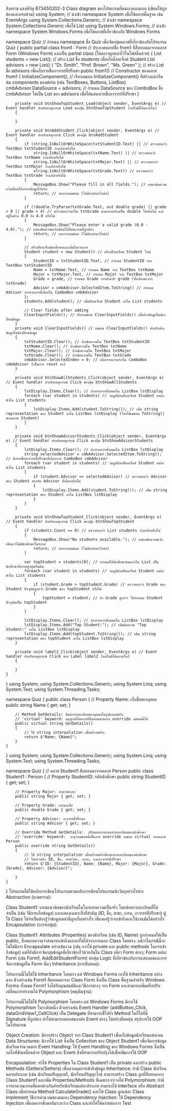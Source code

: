 สิงหราช แสงหิรัญ 673450202-3 
Class diagram ของโปรแกรมที่ตนเองออกแบบ (เขียนให้ถูกต้องและครบถ้วน)
using System; // นำเข้า namespace System เพื่อใช้คลาสพื้นฐาน เช่น EventArgs
using System.Collections.Generic; // นำเข้า namespace System.Collections.Generic เพื่อใช้ List
using System.Windows.Forms; // นำเข้า namespace System.Windows.Forms เพื่อใช้คลาสที่เกี่ยวข้องกับ Windows Forms

namespace Quiz // กำหนด namespace ชื่อ Quiz เพื่อจัดกลุ่มคลาสที่เกี่ยวข้องกับโปรแกรม Quiz
{
    public partial class from1 : Form // ประกาศคลาสชื่อ from1 ที่สืบทอดมาจากคลาส Form (Windows Form) และเป็น partial class (โค้ดอาจถูกแบ่งไว้ในไฟล์อื่นด้วย)
    {
        List<Student> students = new List<Student>(); // สร้าง List ชื่อ students เพื่อเก็บอ็อบเจ็กต์ Student
        List<string> advisors = new List<string>() { "Dr. Smith", "Prof. Brown", "Ms. Green" }; // สร้าง List ชื่อ advisors เพื่อเก็บรายชื่ออาจารย์ที่ปรึกษา
        public from1() // Constructor ของคลาส from1
        {
            InitializeComponent(); // เรียกเมธอด InitializeComponent() ที่สร้างและเริ่มต้น components ของฟอร์ม (เช่น TextBoxes, Buttons, ListBox)
            cmbAdvisor.DataSource = advisors; // กำหนด DataSource ของ ComboBox ชื่อ cmbAdvisor ให้เป็น List ของ advisors เพื่อให้แสดงรายชื่ออาจารย์ที่ปรึกษา
        }

        private void btnShowTopStudent_Load(object sender, EventArgs e) // Event handler สำหรับเหตุการณ์ Load ของปุ่ม btnShowTopStudent (แต่ไม่มีโค้ดภายใน)
        {

        }

        private void btnAddStudent_Click(object sender, EventArgs e) // Event handler สำหรับเหตุการณ์ Click ของปุ่ม btnAddStudent
        {
            if (string.IsNullOrWhiteSpace(txtStudentID.Text) || // ตรวจสอบว่า TextBox txtStudentID ว่างเปล่าหรือไม่
                string.IsNullOrWhiteSpace(txtName.Text) || // ตรวจสอบว่า TextBox txtName ว่างเปล่าหรือไม่
                string.IsNullOrWhiteSpace(txtMajor.Text) || // ตรวจสอบว่า TextBox txtMajor ว่างเปล่าหรือไม่
                string.IsNullOrWhiteSpace(txtGrade.Text)) // ตรวจสอบว่า TextBox txtGrade ว่างเปล่าหรือไม่
            {
                MessageBox.Show("Please fill in all fields."); // แสดงข้อความแจ้งเตือนให้กรอกข้อมูลให้ครบ
                return; // ออกจากเมธอด (ไม่ต้องทำอะไรต่อ)
            }

            if (!double.TryParse(txtGrade.Text, out double grade) || grade < 0 || grade > 4) // ตรวจสอบว่าค่าใน txtGrade สามารถแปลงเป็น double ได้หรือไม่ และอยู่ในช่วง 0.0 ถึง 4.0 หรือไม่
            {
                MessageBox.Show("Please enter a valid grade (0.0 - 4.0)."); // แสดงข้อความแจ้งเตือนให้ป้อนเกรดที่ถูกต้อง
                return; // ออกจากเมธอด (ไม่ต้องทำอะไรต่อ)
            }

            // สร้างอ็อบเจ็กต์นักศึกษาและเพิ่มในรายการ
            Student student = new Student() // สร้างอ็อบเจ็กต์ Student ใหม่
            {
                StudentID = txtStudentID.Text, // กำหนด StudentID จาก TextBox txtStudentID
                Name = txtName.Text, // กำหนด Name จาก TextBox txtName
                Major = txtMajor.Text, // กำหนด Major จาก TextBox txtMajor
                Grade = grade, // กำหนด Grade จากตัวแปร grade (ที่แปลงมาจาก txtGrade)
                Advisor = cmbAdvisor.SelectedItem.ToString() // กำหนด Advisor จากรายการที่เลือกใน ComboBox cmbAdvisor
            };
            students.Add(student); // เพิ่มอ็อบเจ็กต์ Student ลงใน List students

            // Clear fields after adding
            ClearInputFields(); // เรียกเมธอด ClearInputFields() เพื่อล้างข้อมูลในช่องป้อนข้อมูล
        }
        private void ClearInputFields() // เมธอด ClearInputFields() สำหรับล้างข้อมูลในช่องป้อนข้อมูล
        {
            txtStudentID.Clear(); // ล้างข้อความใน TextBox txtStudentID
            txtName.Clear(); // ล้างข้อความใน TextBox txtName
            txtMajor.Clear(); // ล้างข้อความใน TextBox txtMajor
            txtGrade.Clear(); // ล้างข้อความใน TextBox txtGrade
            cmbAdvisor.SelectedIndex = 0; // เลือกรายการแรกใน ComboBox cmbAdvisor (เป็นการ reset ค่า)
        }

        private void btnShowAllStudents_Click(object sender, EventArgs e) // Event handler สำหรับเหตุการณ์ Click ของปุ่ม btnShowAllStudents
        {
            lstDisplay.Items.Clear(); // ล้างรายการทั้งหมดใน ListBox lstDisplay
            foreach (var student in students) // วนลูปผ่านอ็อบเจ็กต์ Student แต่ละตัวใน List students
            {
                lstDisplay.Items.Add(student.ToString()); // เพิ่ม string representation ของ Student ลงใน ListBox lstDisplay (โดยใช้เมธอด ToString() ของคลาส Student)
            }
        }

        private void btnShowAdvisorStudents_Click(object sender, EventArgs e) // Event handler สำหรับเหตุการณ์ Click ของปุ่ม btnShowAdvisorStudents
        {
            lstDisplay.Items.Clear(); // ล้างรายการทั้งหมดใน ListBox lstDisplay
            string selectedAdvisor = cmbAdvisor.SelectedItem.ToString(); // ดึงรายชื่ออาจารย์ที่ปรึกษาที่เลือกจาก ComboBox cmbAdvisor
            foreach (var student in students) // วนลูปผ่านอ็อบเจ็กต์ Student แต่ละตัวใน List students
            {
                if (student.Advisor == selectedAdvisor) // ตรวจสอบว่า Advisor ของ Student ตรงกับ Advisor ที่เลือกหรือไม่
                {
                    lstDisplay.Items.Add(student.ToString()); // เพิ่ม string representation ของ Student ลงใน ListBox lstDisplay
                }
            }
        }

        private void btnShowTopStudent_Click(object sender, EventArgs e) // Event handler สำหรับเหตุการณ์ Click ของปุ่ม btnShowTopStudent
        {
            if (students.Count == 0) // ตรวจสอบว่า List students ว่างเปล่าหรือไม่
            {
                MessageBox.Show("No students available."); // แสดงข้อความแจ้งเตือนว่าไม่มีนักศึกษาในระบบ
                return; // ออกจากเมธอด (ไม่ต้องทำอะไรต่อ)
            }

            var topStudent = students[0]; // กำหนดให้นักศึกษาคนแรกใน List เป็นนักศึกษาที่เกรดสูงสุดเริ่มต้น
            foreach (var student in students) // วนลูปผ่านอ็อบเจ็กต์ Student แต่ละตัวใน List students
            {
                if (student.Grade > topStudent.Grade) // ตรวจสอบว่า Grade ของ Student ปัจจุบันสูงกว่า Grade ของ topStudent หรือไม่
                {
                    topStudent = student; // ถ้า Grade สูงกว่า ให้กำหนด Student ปัจจุบันเป็น topStudent
                }
            }

            lstDisplay.Items.Clear(); // ล้างรายการทั้งหมดใน ListBox lstDisplay
            lstDisplay.Items.Add("Top Student:"); // เพิ่มข้อความ "Top Student:" ลงใน ListBox lstDisplay
            lstDisplay.Items.Add(topStudent.ToString()); // เพิ่ม string representation ของ topStudent ลงใน ListBox lstDisplay
        }

        private void label2_Click(object sender, EventArgs e) // Event handler สำหรับเหตุการณ์ Click ของ Label label2 (แต่ไม่มีโค้ดภายใน)
        {

        }
    }
    
}
using System;
using System.Collections.Generic;
using System.Linq;
using System.Text;
using System.Threading.Tasks;

namespace Quiz
{
    public class Person
    {
        // Property Name: เก็บชื่อของบุคคล
        public string Name { get; set; }

        // Method GetDetails: คืนค่ารายละเอียดของบุคคลในรูปแบบสตริง
        // 'virtual' keyword: อนุญาตให้คลาสที่สืบทอดสามารถ override เมธอดนี้ได้
        public virtual string GetDetails()
        {
            // ใช้ string interpolation เพื่อสร้างสตริง
            return $"Name: {Name}";
        }
    }
}
using System;
using System.Collections.Generic;
using System.Linq;
using System.Text;
using System.Threading.Tasks;

namespace Quiz
{
    // คลาส Student1 สืบทอดมาจากคลาส Person
    public class Student1 : Person
    {
        // Property StudentID: รหัสนักศึกษา
        public string StudentID { get; set; }

        // Property Major: สาขาวิชาเอก
        public string Major { get; set; }

        // Property Grade: เกรดเฉลี่ย
        public double Grade { get; set; }

        // Property Advisor: อาจารย์ที่ปรึกษา
        public string Advisor { get; set; }

        // Override Method GetDetails:  ปรับแต่งการแสดงรายละเอียดของนักศึกษา
        // 'override' keyword:  ระบุว่าเมธอดนี้เป็นการ override เมธอด virtual จากคลาส Person
        public override string GetDetails()
        {
            // ใช้ string interpolation เพื่อสร้างสตริงที่แสดงรายละเอียดของนักศึกษา
            // โดยรวมถึง ID, ชื่อ, สาขาวิชา, เกรด, และอาจารย์ที่ปรึกษา
            return $"ID: {StudentID}, Name: {Name}, Major: {Major}, Grade: {Grade}, Advisor: {Advisor}";

        }
    }
}
โปรแกรมได้ใช้หลักการเขียนโปรแกรมตามหลักการเขียนโปรแกรมเชิงวัตถุอย่างไรบ้าง
Abstraction (นามธรรม):

Class Student1: แทนแนวคิดของนักเรียนในโลกแห่งความเป็นจริง โดยซ่อนรายละเอียดที่ไม่จำเป็น (เช่น วิธีการเก็บข้อมูล) และแสดงเฉพาะสิ่งที่สำคัญ (ID, ชื่อ, สาขา, เกรด, อาจารย์ที่ปรึกษา) ผู้ใช้ Class ไม่จำเป็นต้องรู้ว่าข้อมูลเหล่านี้ถูกเก็บอย่างไร เพียงแค่รู้ว่าจะเข้าถึงและใช้งานมันได้อย่างไร
Encapsulation (การห่อหุ้ม):

Class Student1: Attributes (Properties) ของนักเรียน (เช่น ID, Name) ถูกกำหนดให้เป็น public, ซึ่งหมายความว่าสามารถเข้าถึงและแก้ไขได้จากภายนอก Class โดยตรง. แม้ว่าในกรณีนี้จะไม่ได้มีการ Encapsulate อย่างเข้มงวด (เช่น การใช้ private และ public methods ในการเข้าถึงข้อมูล) แต่ก็ยังมีการจัดกลุ่มข้อมูลที่เกี่ยวข้องไว้ด้วยกันใน Class เดียว
Form ต่างๆ: Form แต่ละ Form (เช่น Form1, AddEditStudentForm) ห่อหุ้ม Logic ที่เกี่ยวข้องกับการแสดงผลและการจัดการข้อมูลใน Form นั้นๆ
Inheritance (การสืบทอด):

โปรแกรมนี้ไม่ได้ใช้ Inheritance โดยตรง แต่ Windows Forms เองใช้ Inheritance อย่างมาก ตัวอย่างเช่น Form1 สืบทอดมาจาก Class Form ซึ่งเป็น Class พื้นฐานสำหรับ Windows Forms ทั้งหมด Form1 จึงได้รับคุณสมบัติและวิธีการต่างๆ จาก Form และสามารถเพิ่มหรือปรับเปลี่ยนการทำงานได้
Polymorphism (พหุสัณฐาน):

โปรแกรมนี้ไม่ได้ใช้ Polymorphism โดยตรง แต่ Windows Forms มีการใช้ Polymorphism ในระดับหนึ่ง ตัวอย่างเช่น Event Handler (addButton_Click, dataGridView1_CellClick) เป็น Delegate ที่สามารถชี้ไปยัง Method ใดก็ได้ที่มี Signature ที่ถูกต้อง ทำให้สามารถตอบสนองต่อ Event ต่างๆ ได้อย่างยืดหยุ่น
สรุปการใช้ OOP ในโปรแกรม

Object Creation: มีการสร้าง Object จาก Class Student1 เพื่อเก็บข้อมูลนักเรียนแต่ละคน
Data Structures: มีการใช้ List<Student1> ซึ่งเป็น Collection ของ Object Student1 เพื่อจัดการข้อมูลนักเรียนจำนวนมาก
Event Handling: ใช้ Event Handling ของ Windows Forms ซึ่งเป็นกลไกที่ขับเคลื่อนด้วย Object และ Event
สิ่งที่สามารถปรับปรุงได้เพื่อเพิ่มการใช้ OOP

Encapsulation: ทำให้ Properties ใน Class Student1 เป็น private และสร้าง public Methods (Getters/Setters) เพื่อควบคุมการเข้าถึงข้อมูล
Inheritance: ถ้ามี Class นักเรียนหลายประเภท (เช่น นักเรียนปริญญาตรี, นักเรียนปริญญาโท) สามารถสร้าง Class ลูกที่สืบทอดจาก Class Student1 และเพิ่ม Properties/Methods ที่เฉพาะเจาะจงได้
Polymorphism: ถ้ามีการคำนวณเกรดที่แตกต่างกันสำหรับนักเรียนแต่ละประเภท สามารถใช้ Interface หรือ Abstract Class เพื่อกำหนด Method CalculateGrade() และให้ Class ลูกแต่ละ Class Implement วิธีการคำนวณของตนเอง
Dependency Injection: ใช้ Dependency Injection เพื่อลดการพึ่งพากันระหว่าง Class และทำให้โค้ดง่ายต่อการ Test
